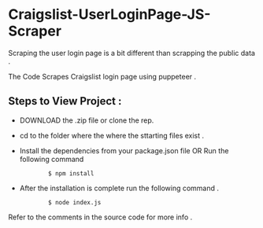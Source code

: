 
# Craigslist-UserLoginPage-JS-Scraper

Scraping the user login page is a bit different than scrapping the public data .

The Code Scrapes Craigslist login page using puppeteer .

## Steps to View Project :

- DOWNLOAD the .zip file or clone the rep.
- cd to the folder where the where the sttarting files exist .
- Install the dependencies from your package.json file OR Run the following command

              $ npm install
              
- After the installation is complete run the following command .

              $ node index.js

Refer to the comments in the source code for more info . 
